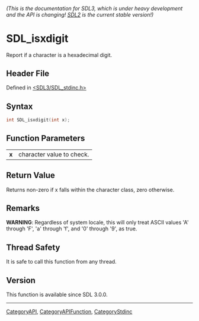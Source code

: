 ###### (This is the documentation for SDL3, which is under heavy development and the API is changing! [SDL2](https://wiki.libsdl.org/SDL2/) is the current stable version!)
# SDL_isxdigit

Report if a character is a hexadecimal digit.

## Header File

Defined in [<SDL3/SDL_stdinc.h>](https://github.com/libsdl-org/SDL/blob/main/include/SDL3/SDL_stdinc.h)

## Syntax

```c
int SDL_isxdigit(int x);
```

## Function Parameters

|           |                           |
| --------- | ------------------------- |
| **x**     | character value to check. |

## Return Value

Returns non-zero if x falls within the character class, zero otherwise.

## Remarks

**WARNING**: Regardless of system locale, this will only treat ASCII values
'A' through 'F', 'a' through 'f', and '0' through '9', as true.

## Thread Safety

It is safe to call this function from any thread.

## Version

This function is available since SDL 3.0.0.

----
[CategoryAPI](CategoryAPI), [CategoryAPIFunction](CategoryAPIFunction), [CategoryStdinc](CategoryStdinc)

